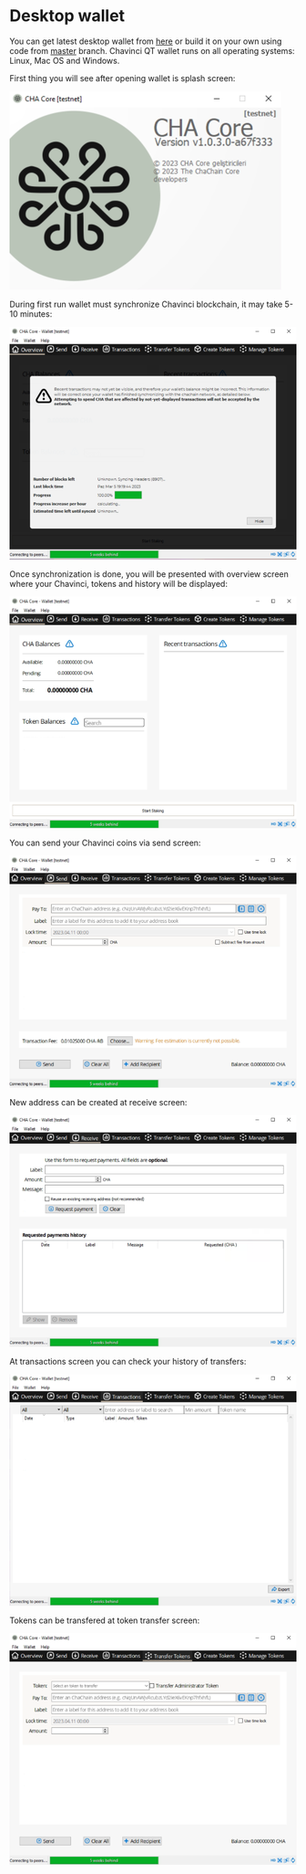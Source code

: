 # Desktop wallet

You can get latest desktop wallet from [here](github.com/ChavinciChain/ChavinciChain/releases/latest) or build it on your own using code from [master](https://github.com/ChavinciChain/ChavinciChain/tree/master) branch. Chavinci QT wallet runs on all operating systems: Linux, Mac OS and Windows.

First thing you will see after opening wallet is splash screen:

![Splash](../assets/images/wallet/desktop/splash.png)

During first run wallet must synchronize Chavinci blockchain, it may take 5-10 minutes:

![Sync](../assets/images/wallet/desktop/sync.png)

Once synchronization is done, you will be presented with overview screen where your Chavinci, tokens and history will be displayed:

![Overview](../assets/images/wallet/desktop/overview.png)

You can send your Chavinci coins via send screen:

![Send](../assets/images/wallet/desktop/send.png)

New address can be created at receive screen:

![Receive](../assets/images/wallet/desktop/receive.png)

At transactions screen you can check your history of transfers:

![History](../assets/images/wallet/desktop/history.png)

Tokens can be transfered at token transfer screen:

![Transfer](../assets/images/wallet/desktop/transfer.png)
